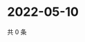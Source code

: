 # 2022-05-10

共 0 条

<!-- BEGIN WEIBO -->
<!-- 最后更新时间 Tue May 10 2022 15:15:47 GMT+0800 (China Standard Time) -->

<!-- END WEIBO -->
